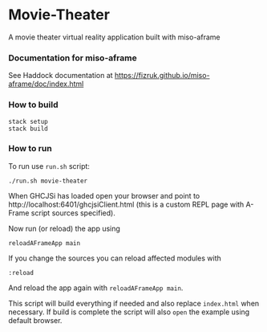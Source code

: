 # Movie-Theater

A movie theater virtual reality application built with miso-aframe

### Documentation for miso-aframe

See Haddock documentation at https://fizruk.github.io/miso-aframe/doc/index.html

### How to build

```
stack setup
stack build
```

### How to run

To run use `run.sh` script:

```
./run.sh movie-theater
```

When GHCJSi has loaded open your browser and point to
http://localhost:6401/ghcjsiClient.html
(this is a custom REPL page with A-Frame script sources specified).

Now run (or reload) the app using

```
reloadAFrameApp main
```

If you change the sources you can reload affected modules with

```
:reload
```

And reload the app again with `reloadAFrameApp main`.

This script will build everything if needed and also replace `index.html` when necessary.
If build is complete the script will also `open` the example using default browser.
